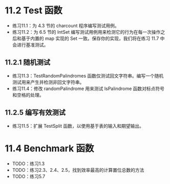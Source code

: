 # 11.2 Test 函数
+ 练习11.1：为 4.3 节的 charcount 程序编写测试用例。
+ 练习11.2：为 6.5 节的 IntSet 编写测试用例用来检测它的行为在每一次操作之后和基于内置的 map 实现的 Set 一致。保存你的实现，我们将在练习 11.7 中会进行基准测试。

## 11.2.1 随机测试
+ 练习11.3：TestRandomPalindromes 函数仅测试回文字符串。编写一个随机测试用来产生并检测非回文字符串。
+ 练习11.4：修改 randomPalindrome 用来测试 IsPalindrome 函数对标点符号和空格的处理。

## 11.2.5 编写有效测试
+ 练习11.5：扩展 TestSplit 函数，以使用基于表的输入和期望输出。

# 11.4 Benchmark 函数
+ TODO：练习1.3
+ TODO：练习2.3、2.4、2.5，找到效率最高的计算置位总数的方法
+ TODO：练习5.7
